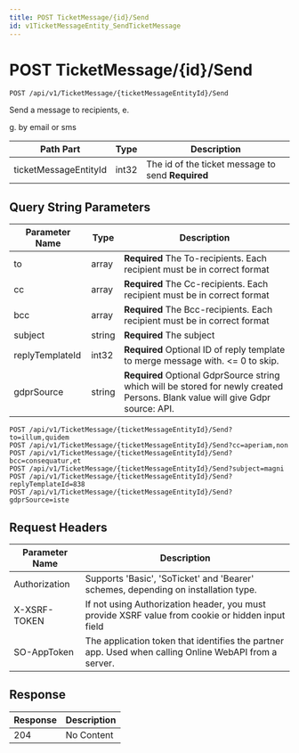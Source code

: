 ```yaml
---
title: POST TicketMessage/{id}/Send
id: v1TicketMessageEntity_SendTicketMessage
---
```


# POST TicketMessage/{id}/Send

```http
POST /api/v1/TicketMessage/{ticketMessageEntityId}/Send
```

Send a message to recipients, e.

g. by email or sms




| Path Part | Type | Description |
|-----------|------|-------------|
| ticketMessageEntityId | int32 | The id of the ticket message to send **Required** |


## Query String Parameters

| Parameter Name | Type |  Description |
|----------------|------|--------------|
| to | array | **Required** The To-recipients. Each recipient must be in correct format |
| cc | array | **Required** The Cc-recipients. Each recipient must be in correct format |
| bcc | array | **Required** The Bcc-recipients. Each recipient must be in correct format |
| subject | string | **Required** The subject |
| replyTemplateId | int32 | **Required** Optional ID of reply template to merge message with. &lt;= 0 to skip. |
| gdprSource | string | **Required** Optional GdprSource string which will be stored for newly created Persons. Blank value will give Gdpr source: API. |

```http
POST /api/v1/TicketMessage/{ticketMessageEntityId}/Send?to=illum,quidem
POST /api/v1/TicketMessage/{ticketMessageEntityId}/Send?cc=aperiam,non
POST /api/v1/TicketMessage/{ticketMessageEntityId}/Send?bcc=consequatur,et
POST /api/v1/TicketMessage/{ticketMessageEntityId}/Send?subject=magni
POST /api/v1/TicketMessage/{ticketMessageEntityId}/Send?replyTemplateId=838
POST /api/v1/TicketMessage/{ticketMessageEntityId}/Send?gdprSource=iste
```


## Request Headers

| Parameter Name | Description |
|----------------|-------------|
| Authorization  | Supports 'Basic', 'SoTicket' and 'Bearer' schemes, depending on installation type. |
| X-XSRF-TOKEN   | If not using Authorization header, you must provide XSRF value from cookie or hidden input field |
| SO-AppToken | The application token that identifies the partner app. Used when calling Online WebAPI from a server. |


## Response


| Response | Description |
|----------------|-------------|
| 204 | No Content |